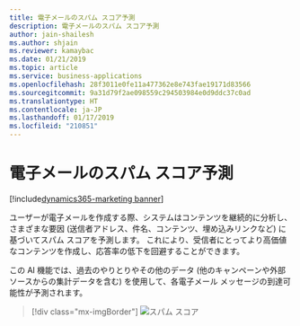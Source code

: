 ```yaml
---
title: 電子メールのスパム スコア予測
description: 電子メールのスパム スコア予測
author: jain-shailesh
ms.author: shjain
ms.reviewer: kamaybac
ms.date: 01/21/2019
ms.topic: article
ms.service: business-applications
ms.openlocfilehash: 28f3011e0fe11a477362e8e743fae19171d83566
ms.sourcegitcommit: 9a31d79f2ae098559c294503984e0d9ddc37c0ad
ms.translationtype: HT
ms.contentlocale: ja-JP
ms.lasthandoff: 01/17/2019
ms.locfileid: "210851"
---
```

# <a name="spam-score-prediction-for-emails"></a>電子メールのスパム スコア予測
[!include[dynamics365-marketing banner](../includes/dynamics365-marketing.md)]


ユーザーが電子メールを作成する際、システムはコンテンツを継続的に分析し、さまざまな要因 (送信者アドレス、件名、コンテンツ、埋め込みリンクなど) に基づいてスパム スコアを予測します。 これにより、受信者にとってより高価値なコンテンツを作成し、応答率の低下を回避することができます。

この AI 機能では、過去のやりとりやその他のデータ (他のキャンペーンや外部ソースからの集計データを含む) を使用して、各電子メール メッセージの到達可能性が予測されます。

> [!div class="mx-imgBorder"]
> ![スパム スコア](media/spamscore.png "スパム スコア")
